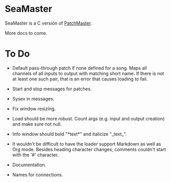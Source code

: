 # SeaMaster

SeaMaster is a C version of [PatchMaster](https://patchmaster.org/).

More docs to come.

# To Do

- Default pass-through patch if none defined for a song. Maps all channels
  of all inputs to output with matching short name. If there is not at least
  one such pair, that is an error that causes loading to fail.

- Start and stop messages for patches.

- Sysex in messages.

- Fix window resizing.

- Load should be more robust. Count args (e.g. input and output creation)
  and make sure not null.

- Info window should bold "\*text\*" and italicize "\_text\_".

- It wouldn't be difficult to have the loader support Markdown as well as
  Org mode. Besides heading character changes, comments couldn't start with
  the '#' character.

- Documentation.

- Names for connections.
